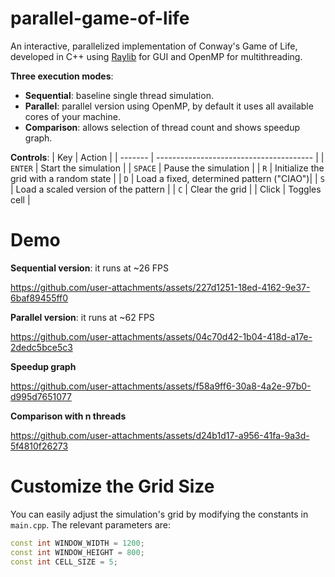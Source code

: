 # parallel-game-of-life
An interactive, parallelized implementation of Conway's Game of Life, developed in C++ using [Raylib](https://www.raylib.com/) for GUI and OpenMP for multithreading.

**Three execution modes**:
  - **Sequential**: baseline single thread simulation.
  - **Parallel**: parallel version using OpenMP, by default it uses all available cores of your machine.
  - **Comparison**: allows selection of thread count and shows speedup graph.

**Controls**:
| Key     | Action                                  |
| ------- | --------------------------------------- |
| `ENTER` | Start the simulation                    |
| `SPACE` | Pause the simulation                    |
| `R`     | Initialize the grid with a random state |
| `D`     | Load a fixed, determined pattern ("CIAO")|
| `S`     | Load a scaled version of the pattern    |
| `C`     | Clear the grid                          |
| Click     | Toggles cell                         |

# Demo

**Sequential version**: it runs at ~26 FPS

https://github.com/user-attachments/assets/227d1251-18ed-4162-9e37-6baf89455ff0

**Parallel version**: it runs at ~62 FPS

https://github.com/user-attachments/assets/04c70d42-1b04-418d-a17e-2dedc5bce5c3

**Speedup graph**

https://github.com/user-attachments/assets/f58a9ff6-30a8-4a2e-97b0-d995d7651077

**Comparison with n threads**

https://github.com/user-attachments/assets/d24b1d17-a956-41fa-9a3d-5f4810f26273

# Customize the Grid Size

You can easily adjust the simulation's grid by modifying the constants in `main.cpp`. The relevant parameters are:

```cpp
const int WINDOW_WIDTH = 1200;
const int WINDOW_HEIGHT = 800;
const int CELL_SIZE = 5;



